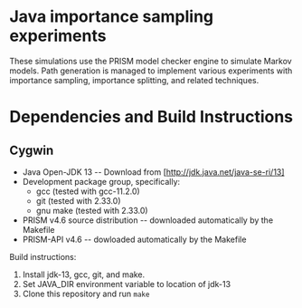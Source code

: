 # Java importance sampling experiments

These simulations use the PRISM model checker engine to 
simulate Markov models. Path generation is managed to 
implement various experiments with importance sampling, 
importance splitting, and related techniques.

# Dependencies and Build Instructions

## Cygwin

* Java Open-JDK 13 -- Download from [http://jdk.java.net/java-se-ri/13]
* Development package group, specifically: 
     - gcc (tested with gcc-11.2.0)
     - git (tested with 2.33.0)
     - gnu make (tested with 2.33.0)
* PRISM v4.6 source distribution -- downloaded automatically by the Makefile
* PRISM-API v4.6 -- dowloaded automatically by the Makefile

Build instructions:

1. Install jdk-13, gcc, git, and make.
2. Set JAVA_DIR environment variable to location of jdk-13 
3. Clone this repository and run `make`




